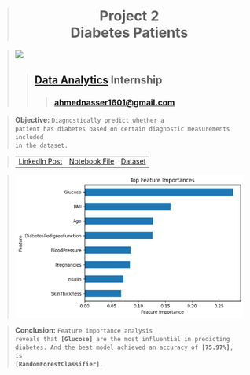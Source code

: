 > <h1 align="center">Project 2<br><b>Diabetes Patients</b></h1>

> [<img height=100 src="https://lh6.googleusercontent.com/FfFC3NgZ12Q8rOD9B_HuVWwhkbzHsY64IL-jz2F6aCdN8PYVst0Tt4_qbKxXRoW_cdvTvkp2rqagB-ZKQem-oGk=w16383">](https://www.meriskill.com)
>> ## **[Data Analytics](https://github.com/AhmedNasser1601/Data-Analytics) Internship**
>>> ### **[ahmednasser1601@gmail.com](mailto:ahmednasser1601@gmail.com)**

> **Objective:** <code>Diagnostically predict whether a patient has diabetes based on certain diagnostic measurements included in the dataset.</code>

> <table align="center"><tr><td><a href="">LinkedIn Post</a></td><td><a href="Diabetes-Patients.ipynb">Notebook File</a></td><td><a href="Diabetes.csv">Dataset</a></td></tr></table>

> <img src="Diabetes-Patients.jpg"/>

> **Conclusion:** <code>Feature importance analysis reveals that <b>[Glucose]</b> are the most influential in predicting diabetes. And the best model achieved an accuracy of <b>[75.97%]</b>, is <b>[RandomForestClassifier]</b>.</code>

